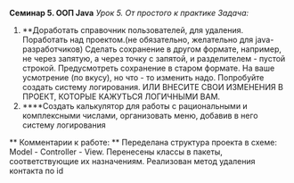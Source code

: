 **Семинар 5. ООП Java**
*Урок 5. От простого к практике*
*Задача:*
1. **Доработать справочник пользователей, для удаления. Поработать над проектом.(не обязательно, желательно для java-разработчиков)
Сделать сохранение в другом формате, например, не через запятую, а через точку с запятой, и разделителем - пустой строкой. Предусмотреть сохранение в старом формате. На ваше усмотрение (по вкусу), но что - то изменить надо.
Попробуйте создать систему логирования.
ИЛИ ВНЕСИТЕ СВОИ ИЗМЕНЕНИЯ В ПРОЕКТ, КОТОРЫЕ КАЖУТЬСЯ ЛОГИЧНЫМИ ВАМ.
2. ****Создать калькулятор для работы с рациональными и комплексными числами, организовать меню, добавив в него систему логирования

**  Комментарии к работе: **
  Переделана структура проекта в схеме: Model - Controller - View. Перенесены классы в пакеты, соответствующие их 
назначениям. Реализован метод удаления контакта по id